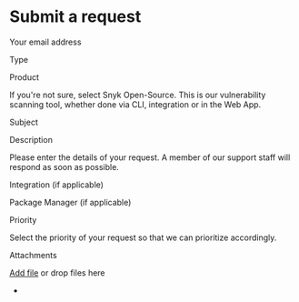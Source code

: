 # Submit a request

Your email address

Type

Product

If you're not sure, select Snyk Open-Source. This is our vulnerability scanning tool, whether done via CLI, integration or in the Web App.

Subject

Description

Please enter the details of your request. A member of our support staff will respond as soon as possible.

Integration \(if applicable\)

Package Manager \(if applicable\)

Priority

Select the priority of your request so that we can prioritize accordingly.

 Attachments

 [Add file]() or drop files here

* 
